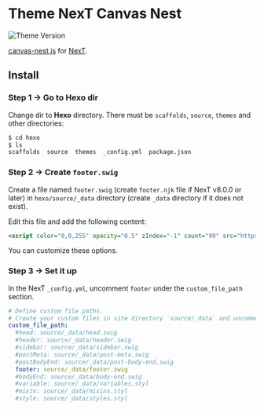 # Theme NexT Canvas Nest

![Theme Version](https://img.shields.io/badge/NexT-v7.3.0+-blue?style=flat-square)

[canvas-nest.js](https://github.com/hustcc/canvas-nest.js) for [NexT](https://github.com/theme-next).

## Install

### Step 1 &rarr; Go to Hexo dir

Change dir to **Hexo** directory. There must be `scaffolds`, `source`, `themes` and other directories:

```sh
$ cd hexo
$ ls
scaffolds  source  themes  _config.yml  package.json
```

### Step 2 &rarr; Create `footer.swig`

Create a file named `footer.swig` (create `footer.njk` file if NexT v8.0.0 or later) in `hexo/source/_data` directory (create `_data` directory if it does not exist).

Edit this file and add the following content:

```xml
<script color="0,0,255" opacity="0.5" zIndex="-1" count="99" src="https://cdn.jsdelivr.net/npm/canvas-nest.js@1/dist/canvas-nest.js"></script>
```

You can customize these options.

### Step 3 &rarr; Set it up

In the NexT `_config.yml`, uncomment `footer` under the `custom_file_path` section.

```yml
# Define custom file paths.
# Create your custom files in site directory `source/_data` and uncomment needed files below.
custom_file_path:
  #head: source/_data/head.swig
  #header: source/_data/header.swig
  #sidebar: source/_data/sidebar.swig
  #postMeta: source/_data/post-meta.swig
  #postBodyEnd: source/_data/post-body-end.swig
  footer: source/_data/footer.swig
  #bodyEnd: source/_data/body-end.swig
  #variable: source/_data/variables.styl
  #mixin: source/_data/mixins.styl
  #style: source/_data/styles.styl
```
